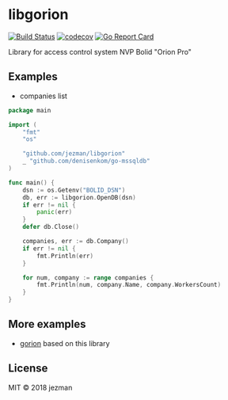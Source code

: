 # libgorion

[![Build Status](https://travis-ci.org/jezman/libgorion.svg?branch=master)](https://travis-ci.org/jezman/libgorion) [![codecov](https://codecov.io/gh/jezman/libgorion/branch/master/graph/badge.svg)](https://codecov.io/gh/jezman/libgorion) [![Go Report Card](https://goreportcard.com/badge/github.com/jezman/libgorion)](https://goreportcard.com/report/github.com/jezman/libgorion)

Library for access control system NVP Bolid "Orion Pro"

## Examples

- companies list

```go
package main

import (
    "fmt"
    "os"

    "github.com/jezman/libgorion"
    _ "github.com/denisenkom/go-mssqldb"
)

func main() {
    dsn := os.Getenv("BOLID_DSN")
    db, err := libgorion.OpenDB(dsn)
    if err != nil {
        panic(err)
    }
    defer db.Close()

    companies, err := db.Company()
    if err != nil {
        fmt.Println(err)
    }

    for num, company := range companies {
        fmt.Println(num, company.Name, company.WorkersCount)
    }
}
```

## More examples

- [gorion](https://github.com/jezman/gorion) based on this library

## License

MIT © 2018 jezman
